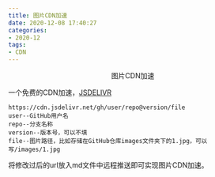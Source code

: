 ```yaml
---
title: 图片CDN加速 
date: 2020-12-08 17:40:27
categories:
- 2020-12
tags:
- CDN
---
```


<center>图片CDN加速</center>

<!-- more -->

一个免费的CDN加速，<a href="https://www.jsdelivr.com/?docs=gh" >JSDELIVR</a> 

```
https://cdn.jsdelivr.net/gh/user/repo@version/file
user--GitHub用户名
repo--分支名称
version--版本号，可以不填
file--图片路径，比如存储在GitHub仓库images文件夹下的1.jpg，可以写/images/1.jpg
```

将修改过后的url放入md文件中远程推送即可实现图片CDN加速。